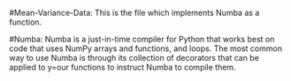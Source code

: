 #Mean-Variance-Data: 
This is the file which implements Numba as a function.

#Numba: Numba is a just-in-time compiler for Python that works best on code that uses NumPy arrays and functions, and loops.
The most common way to use Numba is through its collection of decorators that can be applied to y=our functions to instruct Numba to compile them.

